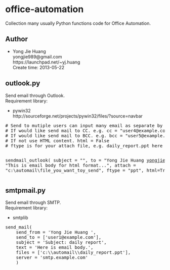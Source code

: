 <h1>office-automation</h1>

<p>
   Collection many usually Python functions code for Office Automation.
</p>

<h2>Author</h2>
<ul>
<li>
    Yong Jie Huang<br>
    yongjie989@gmail.com<br>
    https://launchpad.net/~yj.huang<br>
    Create time: 2013-05-22
</li>
</ul>

<h2>outlook.py</h2>
<p>
    Send email through Outlook. <br>
    Requirement library: <br>
    <ul>
        <li>pywin32<br>
        http://sourceforge.net/projects/pywin32/files/?source=navbar
        </li>
    </ul>
</p>
<pre>
# Send to mutiple users can input many email as separate by ; e.g. to = "user1@example.com;user2@example.com;user3.example.com;"
# If would like send mail to CC. e.g. cc = "user4@example.com"
# If would like send mail to BCC. e.g. bcc = "user5@example.com"
# If not use HTML content. html = False
# ftype is for your attach file, e.g. daily_report.ppt here ftype is "ppt"

sendmail_outlook(
    subject = "",
    to = "Yong Jie Huang <yongjie989@gmail.com>;",
    message = "This is email body for html format...",
    attach = "c:\\automail\\file_you_want_toy_send",
    ftype = "ppt",
    html=True
    )
</pre>


<h2>smtpmail.py</h2>
<p>
    Send email through SMTP. <br>
    Requirement library: <br>
    <ul>
        <li>smtplib</li>
    </ul>
</p>

<pre>
send_mail(
    send_from = 'Yong Jie Huang <yongjie989@gmail.com>',
    send_to = ['user1@example.com'],
    subject = 'Subject: daily report',
    text = 'Here is email body.',
    files = ['c:\\automail\\daily_report.ppt'],
    server = 'smtp.example.com'
    )
</pre>

